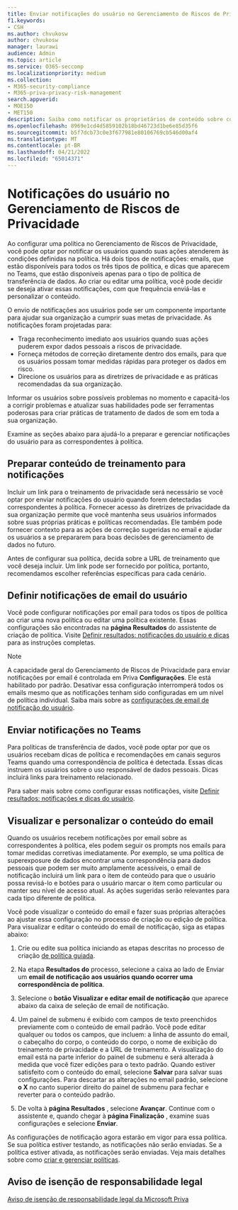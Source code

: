 ```yaml
---
title: Enviar notificações do usuário no Gerenciamento de Riscos de Privacidade
f1.keywords:
- CSH
ms.author: chvukosw
author: chvukosw
manager: laurawi
audience: Admin
ms.topic: article
ms.service: O365-seccomp
ms.localizationpriority: medium
ms.collection:
- M365-security-compliance
- M365-priva-privacy-risk-management
search.appverid:
- MOE150
- MET150
description: Saiba como notificar os proprietários de conteúdo sobre correspondências de política encontradas pelo Gerenciamento de Risco de Privacidade da Microsoft Priva e como eles podem usar essas notificações por email para corrigir problemas.
ms.openlocfilehash: 8969e1cd4d5859102b18bd46723d1be6e85d35f6
ms.sourcegitcommit: b5f7dcb73c0e3f677981e80106769cb546d00af4
ms.translationtype: MT
ms.contentlocale: pt-BR
ms.lasthandoff: 04/21/2022
ms.locfileid: "65014371"
---
```

# <a name="user-notifications-in-privacy-risk-management"></a>Notificações do usuário no Gerenciamento de Riscos de Privacidade

Ao configurar uma política no Gerenciamento de Riscos de Privacidade, você pode optar por notificar os usuários quando suas ações atenderem às condições definidas na política. Há dois tipos de notificações: emails, que estão disponíveis para todos os três tipos de política, e dicas que aparecem no Teams, que estão disponíveis apenas para o tipo de política de transferência de dados. Ao criar ou editar uma política, você pode decidir se deseja ativar essas notificações, com que frequência enviá-las e personalizar o conteúdo.

O envio de notificações aos usuários pode ser um componente importante para ajudar sua organização a cumprir suas metas de privacidade. As notificações foram projetadas para:

- Traga reconhecimento imediato aos usuários quando suas ações puderem expor dados pessoais a riscos de privacidade.
- Forneça métodos de correção diretamente dentro dos emails, para que os usuários possam tomar medidas rápidas para proteger os dados em risco.
- Direcione os usuários para as diretrizes de privacidade e as práticas recomendadas da sua organização.

Informar os usuários sobre possíveis problemas no momento e capacitá-los a corrigir problemas e atualizar suas habilidades pode ser ferramentas poderosas para criar práticas de tratamento de dados de som em toda a sua organização.

Examine as seções abaixo para ajudá-lo a preparar e gerenciar notificações do usuário para as correspondentes à política.

## <a name="prepare-training-content-for-notifications"></a>Preparar conteúdo de treinamento para notificações

Incluir um link para o treinamento de privacidade será necessário se você optar por enviar notificações do usuário quando forem detectadas correspondentes à política. Fornecer acesso às diretrizes de privacidade da sua organização permite que você mantenha seus usuários informados sobre suas próprias práticas e políticas recomendadas. Ele também pode fornecer contexto para as ações de correção sugeridas no email e ajudar os usuários a se prepararem para boas decisões de gerenciamento de dados no futuro.

Antes de configurar sua política, decida sobre a URL de treinamento que você deseja incluir. Um link pode ser fornecido por política, portanto, recomendamos escolher referências específicas para cada cenário.

## <a name="set-user-email-notifications"></a>Definir notificações de email do usuário

Você pode configurar notificações por email para todos os tipos de política ao criar uma nova política ou editar uma política existente. Essas configurações são encontradas na **página Resultados** do assistente de criação de política. Visite [Definir resultados: notificações do usuário e dicas](risk-management-policies.md#define-outcomes-user-email-notifications-and-tips) para as instruções completas.

> [!NOTE]
> A capacidade geral do Gerenciamento de Riscos de Privacidade para enviar notificações por email é controlada em Priva **Configurações**. Ele está habilitado por padrão. Desativar essa configuração interromperá todos os emails mesmo que as notificações tenham sido configuradas em um nível de política individual. Saiba mais sobre as [configurações de email de notificação do usuário](priva-settings.md#user-notification-emails).

## <a name="send-notifications-in-teams"></a>Enviar notificações no Teams

Para políticas de transferência de dados, você pode optar por que os usuários recebam dicas de política e recomendações em canais seguros Teams quando uma correspondência de política é detectada. Essas dicas instruem os usuários sobre o uso responsável de dados pessoais. Dicas incluirá links para treinamento relacionado.

Para saber mais sobre como configurar essas notificações, visite [Definir resultados: notificações e dicas do usuário](risk-management-policies.md#define-outcomes-user-email-notifications-and-tips).

## <a name="preview-and-customize-email-content"></a>Visualizar e personalizar o conteúdo do email

Quando os usuários recebem notificações por email sobre as correspondentes à política, eles podem seguir os prompts nos emails para tomar medidas corretivas imediatamente. Por exemplo, se uma política de superexposure de dados encontrar uma correspondência para dados pessoais que podem ser muito amplamente acessíveis, o email de notificação incluirá um link para o item de conteúdo para que o usuário possa revisá-lo e botões para o usuário marcar o item como particular ou manter seu nível de acesso atual. As ações sugeridas serão relevantes para cada tipo diferente de política.

Você pode visualizar o conteúdo do email e fazer suas próprias alterações ao ajustar essa configuração no processo de criação ou edição de política. Para visualizar e editar o conteúdo do email de notificação, siga as etapas abaixo:

1. Crie ou edite sua política iniciando as etapas descritas no processo de criação [de política guiada](risk-management-policies.md#custom-setup-guided-process-to-choose-all-settings).

2. Na etapa **Resultados do** processo, selecione a caixa ao lado de Enviar um **email de notificação aos usuários quando ocorrer uma correspondência de política**.

3. Selecione o **botão Visualizar e editar email de notificação** que aparece abaixo da caixa de seleção de email de notificação.

4. Um painel de submenu é exibido com campos de texto preenchidos previamente com o conteúdo de email padrão. Você pode editar qualquer ou todos os campos, que incluem: a linha de assunto do email, o cabeçalho do corpo, o conteúdo do corpo, o nome de exibição do treinamento de privacidade e a URL de treinamento. A visualização do email está na parte inferior do painel de submenu e será alterada à medida que você fizer edições para o texto padrão. Quando estiver satisfeito com o conteúdo do email, selecione **Salvar** para salvar suas configurações. Para descartar as alterações no email padrão, selecione **o X** no canto superior direito do painel de submenu para fechar e reverter para o conteúdo padrão.

5. De volta à **página Resultados** , selecione **Avançar**. Continue com o assistente e, quando chegar à **página Finalização** , examine suas configurações e selecione **Enviar**.

As configurações de notificação agora estarão em vigor para essa política. Se sua política estiver testando, as notificações não serão enviadas. Se a política estiver ativada, as notificações serão enviadas. Veja mais detalhes sobre como [criar e gerenciar políticas](risk-management-policies.md).


## <a name="legal-disclaimer"></a>Aviso de isenção de responsabilidade legal

[Aviso de isenção de responsabilidade legal da Microsoft Priva](priva-disclaimer.md)
